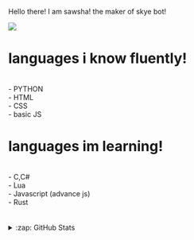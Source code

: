 Hello there! I am sawsha! the maker of skye bot!

![](https://discord.c99.nl/widget/theme-3/894794517079793704.png)

# languages i know fluently!
<br>
- PYTHON
<br>
- HTML
<br>
- CSS
<br>
- basic JS

# languages im learning!
<br>
- C,C#
<br>
- Lua
<br>
- Javascript (advance js)
<br>
- Rust
<br>

<br>

<br>


<details>
  <summary>:zap: GitHub Stats</summary>
  <br>
  <img align="left" alt="SawshaDev's GitHub Stats" src="https://github-readme-stats.vercel.app/api?username=SawshaDev&show_icons=true&hide_border=true&theme=radical" />
  <img align="left" alt="SawshaDev's GitHub Stats" src="https://github-readme-stats.vercel.app/api/top-langs/?username=callimarieyt&show_icons=true&hide_border=true&theme=radical" />
</details>
